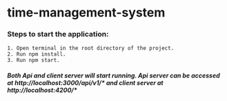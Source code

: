 # time-management-system
### Steps to start the application:
    1. Open terminal in the root directory of the project.
    2. Run npm install.
    3. Run npm start.
##### Both Api and client server will start running. Api server can be accessed at http://localhost:3000/api/v1/* and client server at http://localhost:4200/*
